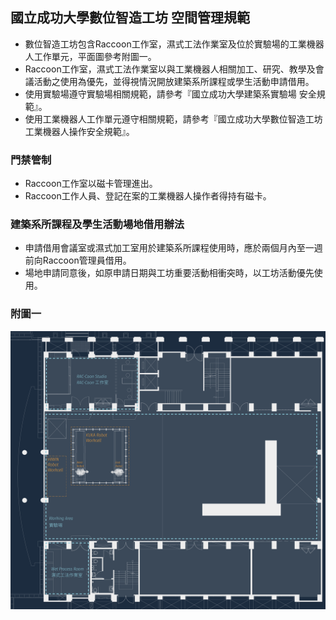 ## 國立成功大學數位智造工坊 空間管理規範

* 數位智造工坊包含Raccoon工作室，濕式工法作業室及位於實驗場的工業機器人工作單元，平面圖參考附圖一。
* Raccoon工作室，濕式工法作業室以與工業機器人相關加工、研究、教學及會議活動之使用為優先，並得視情況開放建築系所課程或學生活動申請借用。
* 使用實驗場遵守實驗場相關規範，請參考『國立成功大學建築系實驗場 安全規範』。
* 使用工業機器人工作單元遵守相關規範，請參考『國立成功大學數位智造工坊 工業機器人操作安全規範』。

### 門禁管制
* Raccoon工作室以磁卡管理進出。
* Raccoon工作人員、登記在案的工業機器人操作者得持有磁卡。

### 建築系所課程及學生活動場地借用辦法
* 申請借用會議室或濕式加工室用於建築系所課程使用時，應於兩個月內至一週前向Raccoon管理員借用。
* 場地申請同意後，如原申請日期與工坊重要活動相衝突時，以工坊活動優先使用。


### 附圖一
![layout](/assets/img/about/Floor_plan_Arch_Tech_Bldg_GF_Cropped.png)